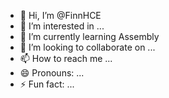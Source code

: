 - 👋 Hi, I’m @FinnHCE
- 👀 I’m interested in ...
- 🌱 I’m currently learning Assembly
- 💞️ I’m looking to collaborate on ...
- 📫 How to reach me ...
- 😄 Pronouns: ...
- ⚡ Fun fact: ...

<!---
FinnHCE/FinnHCE is a ✨ special ✨ repository because its `README.md` (this file) appears on your GitHub profile.
You can click the Preview link to take a look at your changes.
--->
